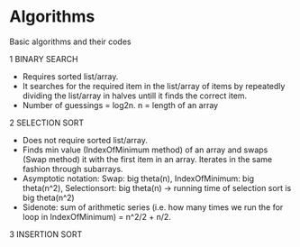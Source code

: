# Algorithms
Basic algorithms and their codes

1 BINARY SEARCH
- Requires sorted list/array.
- It searches for the required item in the list/array of items by repeatedly dividing the list/array in halves untill it finds the correct item.
- Number of guessings = log2n. n = length of an array

2 SELECTION SORT
- Does not require sorted list/array.
- Finds min value (IndexOfMinimum method) of an array and swaps (Swap method) it with the first item in an array. Iterates in the same fashion through subarrays. 
- Asymptotic notation: Swap: big theta(n), IndexOfMinimum: big theta(n^2), Selectionsort: big theta(n) -> running time of selection sort is big theta(n^2)
- Sidenote: sum of arithmetic series (i.e. how many times we run the for loop in IndexOfMinimum) = n^2/2 + n/2.

3 INSERTION SORT

